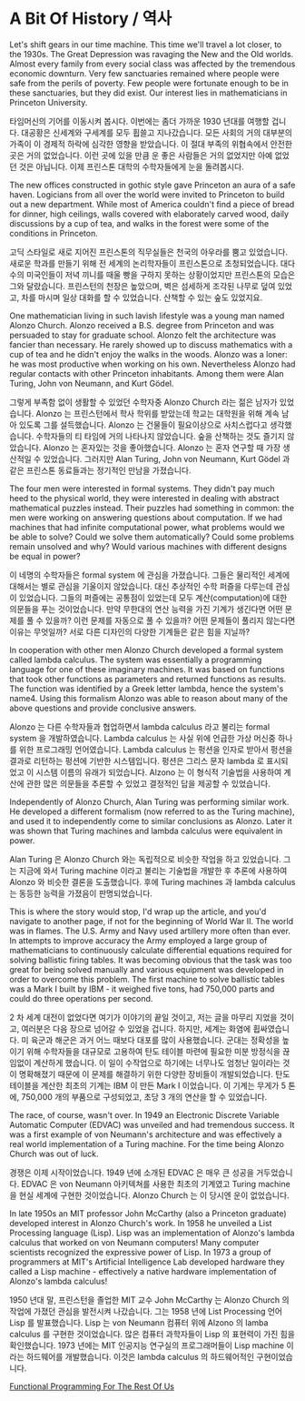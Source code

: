 # A Bit Of History / 역사

Let's shift gears in our time machine. This time we'll travel a lot closer, to the 1930s. The Great Depression was ravaging the New and the Old worlds. Almost every family from every social class was affected by the tremendous economic downturn. Very few sanctuaries remained where people were safe from the perils of poverty. Few people were fortunate enough to be in these sanctuaries, but they did exist. Our interest lies in mathematicians in Princeton University.

타임머신의 기어를 이동시켜 봅시다. 이번에는 좀더 가까운 1930 년대를 여행할 겁니다. 대공황은 신세계와 구세계를 모두 휩쓸고 지나갔습니다. 모든 사회의 거의 대부분의 가족이 이 경제적 하락에 심각한 영향을 받았습니다. 이 절대 부족의 위협속에서 안전한 곳은 거의 없었습니다. 이런 곳에 있을 만큼 운 좋은 사람들은 거의 없었지만 아예 없었던 것은 아닙니다. 이제 프린스톤 대학의 수학자들에게 눈을 돌려봅시다.

The new offices constructed in gothic style gave Princeton an aura of a safe haven. Logicians from all over the world were invited to Princeton to build out a new department. While most of America couldn't find a piece of bread for dinner, high ceilings, walls covered with elaborately carved wood, daily discussions by a cup of tea, and walks in the forest were some of the conditions in Princeton.

고딕 스타일로 새로 지어진 프린스톤의 직무실들은 천국의 아우라를 뿜고 있었습니다. 새로운 학과를 만들기 위해 전 세계의 논리학자들이 프린스톤으로 초청되었습니다. 대다수의 미국인들이 저녁 끼니를 때울 빵을 구하지 못하는 상황이었지만 프린스톤의 모습은 그와 달랐습니다. 프린스턴의 천장은 높았으며, 벽은 섬세하게 조각된 나무로 덮여 있었고, 차를 마시며 일상 대화를 할 수 있었습니다. 산책할 수 있는 숲도 있었지요.

One mathematician living in such lavish lifestyle was a young man named Alonzo Church. Alonzo received a B.S. degree from Princeton and was persuaded to stay for graduate school. Alonzo felt the architecture was fancier than necessary. He rarely showed up to discuss mathematics with a cup of tea and he didn't enjoy the walks in the woods. Alonzo was a loner: he was most productive when working on his own. Nevertheless Alonzo had regular contacts with other Princeton inhabitants. Among them were Alan Turing, John von Neumann, and Kurt Gödel.

그렇게 부족함 없이 생활할 수 있었던 수학자중 Alonzo Church 라는 젊은 남자가 있었습니다. Alonzo 는 프린스턴에서 학사 학위를 받았는데 학교는 대학원을 위해 계속 남아 있도록 그를 설득했습니다. Alonzo 는 건물들이 필요이상으로 사치스럽다고 생각했습니다. 수학자들의 티 타임에 거의 나타나지 않았습니다. 숲을 산책하는 것도 즐기지 않았습니다. Alonzo 는 혼자있는 것을 좋아했습니다. Alonzo 는 혼자 연구할 때 가장 생산적일 수 있었습니다. 그러지만 Alan Turing, John von Neumann, Kurt Gödel 과 같은 프린스톤 동료들과는 정기적인 만남을 가졌습니다.

The four men were interested in formal systems. They didn't pay much heed to the physical world, they were interested in dealing with abstract mathematical puzzles instead. Their puzzles had something in common: the men were working on answering questions about computation. If we had machines that had infinite computational power, what problems would we be able to solve? Could we solve them automatically? Could some problems remain unsolved and why? Would various machines with different designs be equal in power?

이 네명의 수학자들은 formal system 에 관심을 가졌습니다. 그들은 물리적인 세계에 대해서는 별로 관심을 기울이지 않았습니다. 대신 추상적인 수학 퍼즐을 다루는데 관심이 있었습니다. 그들의 퍼즐에는 공통점이 있었는데 모두 계산(computation)에 대한 의문들을 푸는 것이었습니다. 만약 무한대의 연산 능력을 가진 기계가 생긴다면 어떤 문제를 풀 수 있을까? 이런 문제를 자동으로 풀 수 있을까? 어떤 문제들이 풀리지 않는다면 이유는 무엇일까? 서로 다른 디자인의 다양한 기계들은 같은 힘을 지닐까?

In cooperation with other men Alonzo Church developed a formal system called lambda calculus. The system was essentially a programming language for one of these imaginary machines. It was based on functions that took other functions as parameters and returned functions as results. The function was identified by a Greek letter lambda, hence the system's name4. Using this formalism Alonzo was able to reason about many of the above questions and provide conclusive answers.

Alonzo 는 다른 수학자들과 협업하면서 lambda calculus 라고 불리는 formal system 을 개발하였습니다. Lambda calculus 는 사실 위에 언급한 가상 머신중 하나를 위한 프로그래밍 언어였습니다. Lambda calculus 는 펑션을 인자로 받아서 펑션을 결과로 리턴하는 펑션에 기반한 시스템입니다. 펑션은 그리스 문자 lambda 로 표시되었고 이 시스템 이름의 유래가 되었습니다. Alzono 는 이 형식적 기술법을 사용하여 계산에 관한 많은 의문들을 추론할 수 있었고 결정적인 답을 제공할 수 있었습니다.

Independently of Alonzo Church, Alan Turing was performing similar work. He developed a different formalism (now referred to as the Turing machine), and used it to independently come to similar conclusions as Alonzo. Later it was shown that Turing machines and lambda calculus were equivalent in power.

Alan Turing 은 Alonzo Church 와는 독립적으로 비슷한 작업을 하고 있었습니다. 그는 지금에 와서 Turing machine 이라고 불리는 기술법을 개발한 후 추론에 사용하여 Alonzo 와 비슷한 결론을 도출했습니다. 후에 Turing machines 과 lambda calculus 는 동등한 능력을 가졌음이 판명되었습니다.

This is where the story would stop, I'd wrap up the article, and you'd navigate to another page, if not for the beginning of World War II. The world was in flames. The U.S. Army and Navy used artillery more often than ever. In attempts to improve accuracy the Army employed a large group of mathematicians to continuously calculate differential equations required for solving ballistic firing tables. It was becoming obvious that the task was too great for being solved manually and various equipment was developed in order to overcome this problem. The first machine to solve ballistic tables was a Mark I built by IBM - it weighed five tons, had 750,000 parts and could do three operations per second.

2 차 세계 대전이 없었다면 여기가 이야기의 끝일 것이고, 저는 글을 마무리 지었을 것이고, 여러분은 다음 장으로 넘어갈 수 있었을 겁니다. 하지만, 세계는 화염에 휩싸였습니다. 미 육군과 해군은 과거 어느 때보다 대포를 많이 사용했습니다. 군대는 정확성을 높이기 위해 수학자들을 대규모로 고용하여 탄도 테이블 마련에 필요한 미분 방정식을 끊임없이 계산하게 했습니다. 이 일이 수작업으로 하기에는 너무나도 엄청난 일이라는 것이 명확해졌기 때문에 이 문제를 해결하기 위한 다양한 장비들이 개발되었습니다. 탄도 테이블을 계산한 최초의 기계는 IBM 이 만든 Mark I 이었습니다. 이 기계는 무게가 5 톤에, 750,000 개의 부품으로 구성되었고, 초당 3 개의 연산을 할 수 있었습니다.

The race, of course, wasn't over. In 1949 an Electronic Discrete Variable Automatic Computer (EDVAC) was unveiled and had tremendous success. It was a first example of von Neumann's architecture and was effectively a real world implementation of a Turing machine. For the time being Alonzo Church was out of luck.

경쟁은 이제 시작이었습니다. 1949 년에 소개된 EDVAC 은 매우 큰 성공을 거두었습니다. EDVAC 은 von Neumann 아키텍쳐를 사용한 최초의 기계였고 Turing machine 을 현실 세계에 구현한 것이었습니다. Alonzo Church 는 이 당시엔 운이 없었습니다.

In late 1950s an MIT professor John McCarthy (also a Princeton graduate) developed interest in Alonzo Church's work. In 1958 he unveiled a List Processing language (Lisp). Lisp was an implementation of Alonzo's lambda calculus that worked on von Neumann computers! Many computer scientists recognized the expressive power of Lisp. In 1973 a group of programmers at MIT's Artificial Intelligence Lab developed hardware they called a Lisp machine - effectively a native hardware implementation of Alonzo's lambda calculus!

1950 년대 말, 프린스턴을 졸업한 MIT 교수 John McCarthy 는 Alonzo Church 의 작업에 가졌던 관심을 발전시켜 나갔습니다. 그는 1958 년에 List Processing 언어 Lisp 를 발표했습니다. Lisp 는 von Neumann 컴퓨터 위에 Alzono 의 lamba calculus 를 구현한 것이었습니다. 많은 컴퓨터 과학자들이 Lisp 의 표현력이 가진 힘을 확인했습니다. 1973 년에는 MIT 인공지능 연구실의 프로그래머들이 Lisp machine 이라는 하드웨어를 개발했습니다. 이것은 lambda calculus 의 하드웨어적인 구현이었습니다.

[Functional Programming For The Rest Of Us](index.md)
